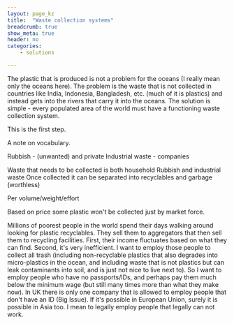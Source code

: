 ```yaml
---
layout: page_kz
title:  "Waste collection systems"
breadcrumb: true
show_meta: true
header: no
categories:
    - solutions

---
```


The plastic that is produced is not a problem for the oceans (I really mean only the oceans here). The problem is the waste that is not collected in countries like India, Indonesia, Bangladesh, etc. (much of it is plastics) and instead gets into the rivers that carry it into the oceans. The solution is simple - every populated area of the world must have a functioning waste collection system.

This is the first step.


A note on vocabulary. 

Rubbish - (unwanted) and private
Industrial waste - companies 

Waste that needs to be collected is both household Rubbish and industrial waste
Once collected it can be separated into recyclables and garbage (worthless)




Per volume/weight/effort

Based on price some plastic won't be collected just by market force.







Millions of poorest people in the world spend their days walking around looking for plastic recyclables. They sell them to aggregators that then sell them to recycling facilities. First, their income fluctuates based on what they can find. Second, it's very inefficient. I want to employ those people to collect all trash (including non-recyclable plastics that also degrades into micro-plastics in the ocean, and including waste that is not plastics but can leak contaminants into soil, and is just not nice to live next to). So I want to employ people who have no passports/IDs, and perhaps pay them much below the minimum wage (but still many times more than what they make now). In UK there is only one company that is allowed to employ people that don't have an ID (Big Issue). If it's possible in European Union, surely it is possible in Asia too. I mean to legally employ people that legally can not work. 